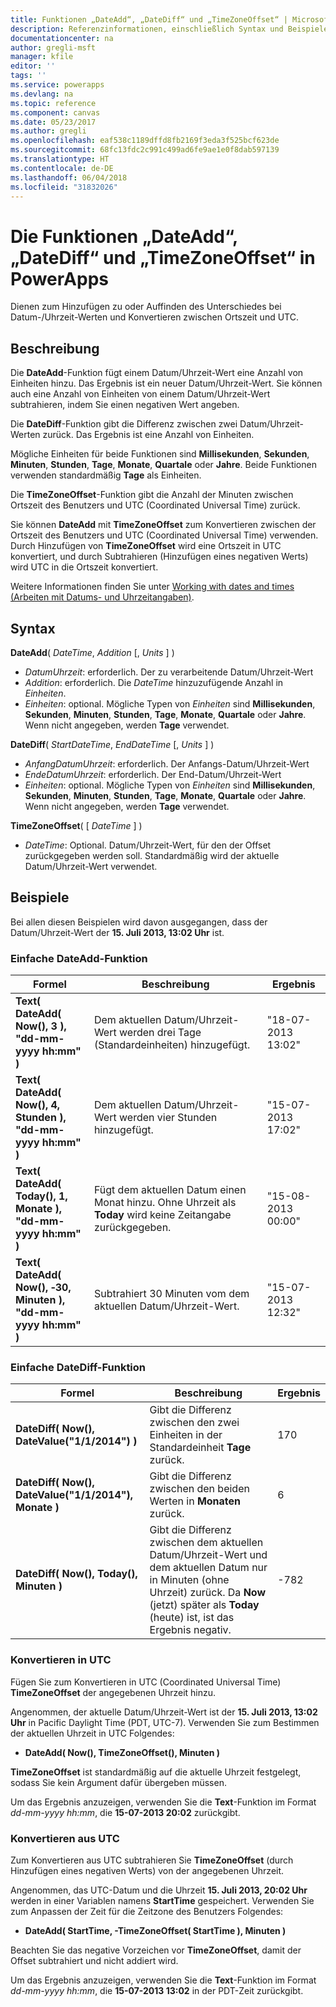 ```yaml
---
title: Funktionen „DateAdd“, „DateDiff“ und „TimeZoneOffset“ | Microsoft-Dokumentation
description: Referenzinformationen, einschließlich Syntax und Beispielen, für die Funktionen „DateAdd“, „DateDiff“ und „TimeZoneOffset“ in PowerApps
documentationcenter: na
author: gregli-msft
manager: kfile
editor: ''
tags: ''
ms.service: powerapps
ms.devlang: na
ms.topic: reference
ms.component: canvas
ms.date: 05/23/2017
ms.author: gregli
ms.openlocfilehash: eaf538c1189dffd8fb2169f3eda3f525bcf623de
ms.sourcegitcommit: 68fc13fdc2c991c499ad6fe9ae1e0f8dab597139
ms.translationtype: HT
ms.contentlocale: de-DE
ms.lasthandoff: 06/04/2018
ms.locfileid: "31832026"
---
```

# <a name="dateadd-datediff-and-timezoneoffset-functions-in-powerapps"></a>Die Funktionen „DateAdd“, „DateDiff“ und „TimeZoneOffset“ in PowerApps
Dienen zum Hinzufügen zu oder Auffinden des Unterschiedes bei Datum-/Uhrzeit-Werten und Konvertieren zwischen Ortszeit und UTC.

## <a name="description"></a>Beschreibung
Die **DateAdd**-Funktion fügt einem Datum/Uhrzeit-Wert eine Anzahl von Einheiten hinzu. Das Ergebnis ist ein neuer Datum/Uhrzeit-Wert. Sie können auch eine Anzahl von Einheiten von einem Datum/Uhrzeit-Wert subtrahieren, indem Sie einen negativen Wert angeben.

Die **DateDiff**-Funktion gibt die Differenz zwischen zwei Datum/Uhrzeit-Werten zurück. Das Ergebnis ist eine Anzahl von Einheiten.

Mögliche Einheiten für beide Funktionen sind **Millisekunden**, **Sekunden**, **Minuten**, **Stunden**, **Tage**, **Monate**, **Quartale** oder **Jahre**.  Beide Funktionen verwenden standardmäßig **Tage** als Einheiten.

Die **TimeZoneOffset**-Funktion gibt die Anzahl der Minuten zwischen Ortszeit des Benutzers und UTC (Coordinated Universal Time) zurück.   

Sie können **DateAdd** mit **TimeZoneOffset** zum Konvertieren zwischen der Ortszeit des Benutzers und UTC (Coordinated Universal Time) verwenden.  Durch Hinzufügen von **TimeZoneOffset** wird eine Ortszeit in UTC konvertiert, und durch Subtrahieren (Hinzufügen eines negativen Werts) wird UTC in die Ortszeit konvertiert.

Weitere Informationen finden Sie unter [Working with dates and times (Arbeiten mit Datums- und Uhrzeitangaben)](../show-text-dates-times.md).

## <a name="syntax"></a>Syntax
**DateAdd**( *DateTime*, *Addition* [, *Units* ] )

* *DatumUhrzeit*: erforderlich. Der zu verarbeitende Datum/Uhrzeit-Wert
* *Addition*: erforderlich. Die *DateTime* hinzuzufügende Anzahl in *Einheiten*.
* *Einheiten*: optional. Mögliche Typen von *Einheiten* sind **Millisekunden**, **Sekunden**, **Minuten**, **Stunden**, **Tage**, **Monate**, **Quartale** oder **Jahre**.  Wenn nicht angegeben, werden **Tage** verwendet.

**DateDiff**( *StartDateTime*, *EndDateTime* [, *Units* ] )

* *AnfangDatumUhrzeit*: erforderlich. Der Anfangs-Datum/Uhrzeit-Wert
* *EndeDatumUhrzeit*: erforderlich. Der End-Datum/Uhrzeit-Wert
* *Einheiten*: optional. Mögliche Typen von *Einheiten* sind **Millisekunden**, **Sekunden**, **Minuten**, **Stunden**, **Tage**, **Monate**, **Quartale** oder **Jahre**.  Wenn nicht angegeben, werden **Tage** verwendet.

**TimeZoneOffset**( [ *DateTime* ] )

* *DateTime*: Optional.  Datum/Uhrzeit-Wert, für den der Offset zurückgegeben werden soll.  Standardmäßig wird der aktuelle Datum/Uhrzeit-Wert verwendet.

## <a name="examples"></a>Beispiele
Bei allen diesen Beispielen wird davon ausgegangen, dass der Datum/Uhrzeit-Wert der **15. Juli 2013, 13:02 Uhr** ist.

### <a name="simple-dateadd"></a>Einfache DateAdd-Funktion
| Formel | Beschreibung | Ergebnis |
| --- | --- | --- |
| **Text( DateAdd( Now(), 3 ),<br>"dd-mm-yyyy hh:mm" )** |Dem aktuellen Datum/Uhrzeit-Wert werden drei Tage (Standardeinheiten) hinzugefügt. |"18-07-2013 13:02" |
| **Text( DateAdd( Now(), 4, Stunden ),<br>"dd-mm-yyyy hh:mm" )** |Dem aktuellen Datum/Uhrzeit-Wert werden vier Stunden hinzugefügt. |"15-07-2013 17:02" |
| **Text( DateAdd( Today(), 1, Monate ),<br>"dd-mm-yyyy hh:mm" )** |Fügt dem aktuellen Datum einen Monat hinzu. Ohne Uhrzeit als **Today** wird keine Zeitangabe zurückgegeben. |"15-08-2013 00:00" |
| **Text( DateAdd( Now(), &#8209;30, Minuten ),<br>"dd-mm-yyyy hh:mm" )** |Subtrahiert 30 Minuten vom dem aktuellen Datum/Uhrzeit-Wert. |"15-07-2013 12:32" |

### <a name="simple-datediff"></a>Einfache DateDiff-Funktion
| Formel | Beschreibung | Ergebnis |
| --- | --- | --- |
| **DateDiff( Now(), DateValue("1/1/2014") )** |Gibt die Differenz zwischen den zwei Einheiten in der Standardeinheit **Tage** zurück. |170 |
| **DateDiff( Now(), DateValue("1/1/2014"), Monate )** |Gibt die Differenz zwischen den beiden Werten in **Monaten** zurück. |6 |
| **DateDiff( Now(), Today(), Minuten )** |Gibt die Differenz zwischen dem aktuellen Datum/Uhrzeit-Wert und dem aktuellen Datum nur in Minuten (ohne Uhrzeit) zurück.  Da **Now** (jetzt) später als **Today** (heute) ist, ist das Ergebnis negativ. |-782 |

### <a name="converting-to-utc"></a>Konvertieren in UTC
Fügen Sie zum Konvertieren in UTC (Coordinated Universal Time) **TimeZoneOffset** der angegebenen Uhrzeit hinzu.  

Angenommen, der aktuelle Datum/Uhrzeit-Wert ist der **15. Juli 2013, 13:02 Uhr** in Pacific Daylight Time (PDT, UTC-7).  Verwenden Sie zum Bestimmen der aktuellen Uhrzeit in UTC Folgendes:

* **DateAdd( Now(), TimeZoneOffset(), Minuten )**

**TimeZoneOffset** ist standardmäßig auf die aktuelle Uhrzeit festgelegt, sodass Sie kein Argument dafür übergeben müssen.

Um das Ergebnis anzuzeigen, verwenden Sie die **Text**-Funktion im Format *dd-mm-yyyy hh:mm*, die **15-07-2013 20:02** zurückgibt.

### <a name="converting-from-utc"></a>Konvertieren aus UTC
Zum Konvertieren aus UTC subtrahieren Sie **TimeZoneOffset** (durch Hinzufügen eines negativen Werts) von der angegebenen Uhrzeit.

Angenommen, das UTC-Datum und die Uhrzeit **15. Juli 2013, 20:02 Uhr** werden in einer Variablen namens **StartTime** gespeichert. Verwenden Sie zum Anpassen der Zeit für die Zeitzone des Benutzers Folgendes:

* **DateAdd( StartTime, -TimeZoneOffset( StartTime ), Minuten )**

Beachten Sie das negative Vorzeichen vor **TimeZoneOffset**, damit der Offset subtrahiert und nicht addiert wird.

Um das Ergebnis anzuzeigen, verwenden Sie die **Text**-Funktion im Format *dd-mm-yyyy hh:mm*, die **15-07-2013 13:02** in der PDT-Zeit zurückgibt.


